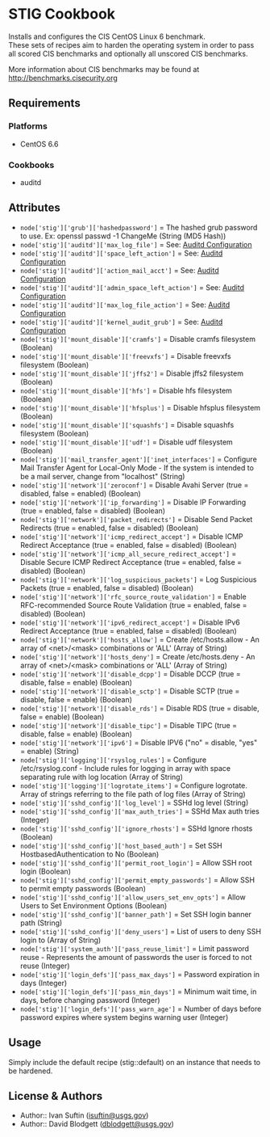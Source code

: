 STIG Cookbook
=============
Installs and configures the CIS CentOS Linux 6 benchmark.  
These sets of recipes aim to harden the operating system in order to pass all scored CIS benchmarks and optionally all unscored CIS benchmarks.

More information about CIS benchmarks may be found at http://benchmarks.cisecurity.org

Requirements
------------
### Platforms
- CentOS 6.6

### Cookbooks
- auditd

Attributes
----------
- `node['stig']['grub']['hashedpassword']` = The hashed grub password to use. Ex: openssl passwd -1 ChangeMe (String (MD5 Hash))
- `node['stig']['auditd']['max_log_file']` = See: [Auditd Configuration](http://linux.die.net/man/5/auditd.conf)
- `node['stig']['auditd']['space_left_action']` = See: [Auditd Configuration](http://linux.die.net/man/5/auditd.conf)
- `node['stig']['auditd']['action_mail_acct']` = See: [Auditd Configuration](http://linux.die.net/man/5/auditd.conf)
- `node['stig']['auditd']['admin_space_left_action']` = See: [Auditd Configuration](http://linux.die.net/man/5/auditd.conf)
- `node['stig']['auditd']['max_log_file_action']` = See: [Auditd Configuration](http://linux.die.net/man/5/auditd.conf)
- `node['stig']['auditd']['kernel_audit_grub']` = See: [Auditd Configuration](http://linux.die.net/man/5/auditd.conf)
- `node['stig']['mount_disable']['cramfs']` = Disable cramfs filesystem (Boolean)
- `node['stig']['mount_disable']['freevxfs']` = Disable freevxfs filesystem (Boolean)
- `node['stig']['mount_disable']['jffs2']` = Disable jffs2 filesystem (Boolean)
- `node['stig']['mount_disable']['hfs']` = Disable hfs filesystem (Boolean)
- `node['stig']['mount_disable']['hfsplus']` = Disable hfsplus filesystem (Boolean)
- `node['stig']['mount_disable']['squashfs']` = Disable squashfs filesystem (Boolean)
- `node['stig']['mount_disable']['udf']` = Disable udf filesystem (Boolean)
- `node['stig']['mail_transfer_agent']['inet_interfaces']` = Configure Mail Transfer Agent for Local-Only Mode - If the system is intended to be a mail server, change from "localhost" (String)
- `node['stig']['network']['zeroconf']` = Disable Avahi Server (true = disabled, false = enabled) (Boolean)
- `node['stig']['network']['ip_forwarding']` = Disable IP Forwarding (true = enabled, false = disabled) (Boolean)
- `node['stig']['network']['packet_redirects']` = Disable Send Packet Redirects (true = enabled, false = disabled) (Boolean)
- `node['stig']['network']['icmp_redirect_accept']` = Disable ICMP Redirect Acceptance (true = enabled, false = disabled) (Boolean)
- `node['stig']['network']['icmp_all_secure_redirect_accept']` = Disable Secure ICMP Redirect Acceptance (true = enabled, false = disabled) (Boolean)
- `node['stig']['network']['log_suspicious_packets']` = Log Suspicious Packets (true = enabled, false = disabled) (Boolean)
- `node['stig']['network']['rfc_source_route_validation']` = Enable RFC-recommended Source Route Validation (true = enabled, false = disabled) (Boolean)
- `node['stig']['network']['ipv6_redirect_accept']` = Disable IPv6 Redirect Acceptance (true = enabled, false = disabled) (Boolean)
- `node['stig']['network']['hosts_allow']` = Create /etc/hosts.allow - An array of &lt;net>/&lt;mask> combinations or 'ALL' (Array of String)
- `node['stig']['network']['hosts_deny']` = Create /etc/hosts.deny - An array of &lt;net>/&lt;mask> combinations or 'ALL' (Array of String)
- `node['stig']['network']['disable_dcpp']` = Disable DCCP (true = disable, false = enable) (Boolean)
- `node['stig']['network']['disable_sctp']` = Disable SCTP (true = disable, false = enable) (Boolean)
- `node['stig']['network']['disable_rds']` = Disable RDS (true = disable, false = enable) (Boolean)
- `node['stig']['network']['disable_tipc']` = Disable TIPC (true = disable, false = enable) (Boolean)
- `node['stig']['network']['ipv6']` = Disable IPV6 ("no" = disable, "yes" = enable) (String)
- `node['stig']['logging']['rsyslog_rules']` = Configure /etc/rsyslog.conf - Include rules for logging in array with space separating rule with log location (Array of String)
- `node['stig']['logging']['logrotate_items']` = Configure logrotate. Array of strings referring to the file path of log files (Array of String)
- `node['stig']['sshd_config']['log_level']` = SSHd log level (String)
- `node['stig']['sshd_config']['max_auth_tries']` = SSHd Max auth tries (Integer)
- `node['stig']['sshd_config']['ignore_rhosts']` = SSHd Ignore rhosts (Boolean)
- `node['stig']['sshd_config']['host_based_auth']` = Set SSH HostbasedAuthentication to No (Boolean)
- `node['stig']['sshd_config']['permit_root_login']` = Allow SSH root login (Boolean)
- `node['stig']['sshd_config']['permit_empty_passwords']` = Allow SSH to permit empty passwords (Boolean)
- `node['stig']['sshd_config']['allow_users_set_env_opts']` = Allow Users to Set Environment Options (Boolean)
- `node['stig']['sshd_config']['banner_path']` = Set SSH login banner path (String)
- `node['stig']['sshd_config']['deny_users']` = List of users to deny SSH login to (Array of String)
- `node['stig']['system_auth']['pass_reuse_limit']` = Limit password reuse - Represents the amount of passwords the user is forced to not reuse (Integer)
- `node['stig']['login_defs']['pass_max_days']` = Password expiration in days (Integer)
- `node['stig']['login_defs']['pass_min_days']` = Minimum wait time, in days, before changing password (Integer)
- `node['stig']['login_defs']['pass_warn_age']` = Number of days before password expires where system begins warning user (Integer)

Usage
-----
Simply include the default recipe (stig::default) on an instance that needs to be hardened.
 
License & Authors
-----------------
- Author:: Ivan Suftin (<isuftin@usgs.gov>)
- Author:: David Blodgett (<dblodgett@usgs.gov>)